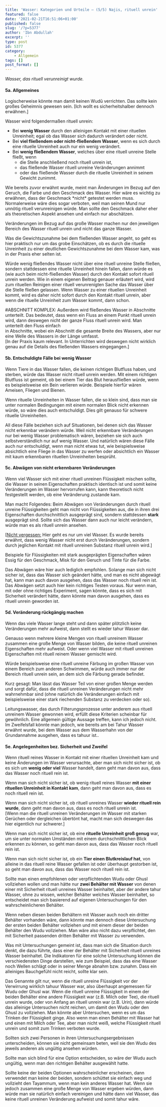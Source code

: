 ```yaml
---
title: 'Wasser: Kategorien und Urteile – (5/5) Najis, rituell unrein'
featured: false
date: '2021-02-21T16:51:06+01:00'
published: false
slug: '/?p=5377'
author: 'Ibn Abdullah'
excerpt: ''
type: post
id: 5377
category:
    - Allgemein
tags: []
post_format: []
---
```

*Wasser, das rituell verunreinigt wurde.*

#### 5a. Allgemeines

Logischerweise könnte man damit keinen Wudū verrichten. Das sollte kein großes Geheimnis gewesen sein. \[Ich wollt es sicherheitshalber dennoch erwähnen.\]

Wasser wird folgendermaßen rituell unrein:

- Bei **wenig Wasser** durch den alleinigen Kontakt mit einer rituellen Unreinheit; egal ob das Wasser sich dadurch verändert oder nicht.
- Bei ****viel fließendem oder nicht-fließendem Wasser****, wenn es sich durch eine rituelle Unreinheit auch nur ein wenig verändert.
- Bei **wenig fließendem Wasser**, welches über eine rituell unreine Stelle fließt, wenn
  - die Stelle anschließend noch rituell unrein ist,
  - das fließende Wasser rituell unreine Veränderungen annimmt
  - oder das fließende Wasser durch die rituelle Unreinheit in seinem Gewicht zunimmt.

Wie bereits zuvor erwähnt wurde, meint man Änderungen im Bezug auf den Geruch, die Farbe und den Geschmack des Wasser. Hier wäre es wichtig zu erwähnen, dass der Geschmack \*nicht\* getestet werden muss. Normalerweise wäre dies sogar verboten, weil man seinen Mund nur unnötig rituell verunreinigen würde. Man sollte den Geschmack daher eher als theoretischen Aspekt ansehen und einfach nur abschätzen.

Veränderungen im Bezug auf das große Wasser machen nur den jeweiligen Bereich des Wasser rituell unrein und nicht das ganze Wasser.

Was die Gewichtszunahme bei dem fließenden Wasser angeht, so geht es hier praktisch nur um das grobe Einschätzen, ob es durch die rituelle Unreinheit zu einer deutlichen Gewichtszunahme bei dem Wasser kam, was in der Praxis eher selten ist.

Würde wenig fließendes Wasser nicht über eine rituell unreine Stelle fließen, sondern stattdessen eine rituelle Unreinheit hinein fallen, dann würde es (wie auch beim nicht-fließenden Wasser) durch den Kontakt sofort rituell unrein werden. Wie in einem eigenen Beitrag genauer erläutert wird, wird zum rituellen Reinigen einer rituell verunrenigten Sache das Wasser über die Stelle fließen gelassen. Wenn Wasser zu einer rituellen Unreinheit kommt, wird es daher nicht sofort durch den Kontakt rituell unrein, aber wenn die rituelle Unreinheit zum Wasser kommt, dann schon.

\#ABSCHNITT KOMPLEX: Außerdem wird fließendes Wasser in Abschnitte unterteilt. Das bedeutet, dass wenn ein Fluss an einem Punkt rituell unrein wird, dann deswegen nicht der ganze Fluss rituell unrein wird. Man unterteilt den Fluss einfach   
in Abschnitte, wobei ein Abschnitt die gesamte Breite des Wassers, aber nur eine Welle des Wassers in der Länge umfasst.  
\[In der Praxis kaum relevant. In Unterrichten wird deswegen nicht wirklich genau auf die Details des fließenden Wassers eingegangen.\]

#### 5b. Entschuldigte Fälle bei wenig Wasser

Wenn Tiere in das Wasser fallen, die keinen richtigen Blutfluss haben, und sterben, würde das Wasser nicht rituell unrein werden. Mit einem richtigen Blutfluss ist gemeint, ob bei einem Tier das Blut herausfließen würde, wenn es beispielsweise ein Bein verlieren würde. Beispiele hierfür wären Ameisen, Fliegen und Bienen.

Wenn rituelle Unreinheiten in Wasser fallen, die so klein sind, dass man sie unter normalen Bedingungen mit einem normalen Blick nicht erkennen würde, so wäre dies auch entschuldigt. Dies gilt genauso für schwere rituelle Unreinheiten.

All diese Fälle beziehen sich auf Situationen, bei denen sich das Wasser nicht erkennbar verändern würde. Weil nicht erkennbare Veränderungen nur bei wenig Wasser problematisch wären, beziehen sie sich auch selbstverständlich nur auf wenig Wasser. Und natürlich wären diese Fälle auch nur entschuldigt, wenn man nicht etwas tut, wie beispielsweise absichtlich eine Fliege in das Wasser zu werfen oder absichtlich ein Wasser mit kaum erkennbaren rituellen Unreinheiten besprüht.

#### 5c. Abwägen von nicht erkennbaren Veränderungen

Wenn viel Wasser sich mit einer rituell unreinen Flüssigkeit mischen sollte, die Wasser in seinen Eigenschaften praktisch identisch ist und somit keine Veränderungen im Wasser hervorrufen kann, kann theoretisch nicht festgestellt werden, ob eine Veränderung zustande kam.

Man macht Folgendes: Beim Abwägen von Veränderungen durch rituell unreine Flüssigkeiten geht man nicht von Flüssigkeiten aus, die in ihren drei Eigenschaften durchschnittlich ausgeprägt sind, sondern stattdessen **stark** ausgeprägt sind. Sollte sich das Wasser dann auch nur leicht verändern, würde man es als rituell unrein ansehen.

\[<span style="text-decoration: underline;">Nicht vergessen:</span> Hier geht es nur um viel Wasser. Es wurde bereits erwähnt, dass wenig Wasser nicht erst durch Veränderungen, sondern durch jeglichen Kontakt mit rituell unreinen Substanz rituell unrein wird.\]

Beispiele für Flüssigkeiten mit stark ausgeprägten Eigenschaften wären Essig für den Geschmack, Misk für den Geruch und Tinte für die Farbe.

Das Abwägen wäre hier auch lediglich empfohlen. Solange man sich nicht sicher ist, dass das Wasser sich geändert hätte, und man es nicht abgewägt hat, kann man auch davon ausgehen, dass das Wasser noch rituell rein ist. Das Abwägen setzt auch hier kein richtiges Testen voraus. Nur wenn man, mit oder ohne richtiges Experiment, sagen könnte, dass es sich mit Sicherheit verändert hätte, dann könnte man davon ausgehen, dass es rituell unrein geworden ist.

#### 5d. Veränderung rückgängig machen

Wenn das viele Wasser lange steht und dann später plötzlich keine Veränderungen mehr aufweist, dann stellt es wieder tahur Wasser dar.

Genauso wenn mehrere kleine Mengen von rituell unreinem Wasser zusammen eine große Menge von Wasser bilden, die keine rituell unreinen Eigenschaften mehr aufweist. Oder wenn viel Wasser mit rituell unreinen Eigenschaften mit rituell reinem Wasser gemischt wird.

Würde beispielsweise eine rituell unreine Färbung im großen Wasser von einem Bereich zum anderen Schwimmen, würde auch immer nur der Bereich rituell unrein sein, an dem sich die Färbung gerade befindet.

Kurz gesagt: Man lässt das Wasser Teil von einer großen Menge werden und sorgt dafür, dass die rituell unreinen Veränderungen nicht mehr wahrnehmbar sind (ohne natürlich die Veränderungen einfach mit beispielsweise einer stark riechenden Substanz zu verdecken oder so).

Leitungswasser, das durch Filterungsprozesse unter anderem aus rituell unreinem Wasser gewonnen wird, erfüllt diese Kriterien scheinbar für gewöhnlich. Eine allgemein gültige Aussage treffen, kann ich jedoch nicht. Im Zweifelsfall könnte man jedoch, wie bereits am bei Tahur Wasser erwähnt wurde, bei dem Wasser aus dem Wasserhahn von der Grundannahme ausgehen, dass es tahuur ist..

#### 5e. Angelegenheiten bez. Sicherheit und Zweifel

Wenn rituell reines Wasser in Kontakt mit einer rituellen Unreinheit kam und keine Änderungen im Wasser verursachte, aber man sich nicht sicher ist, ob es sich um **wenig oder viel** Wasser handelt, dann geht man davon aus, dass das Wasser noch rituell rein ist.

Wenn man sich nicht sicher ist, ob wenig rituell reines Wasser **mit einer rituellen Unreinheit in Kontakt kam**, dann geht man davon aus, dass es noch rituell rein ist.

Wenn man sich nicht sicher ist, ob rituell unreines Wasser **wieder rituell rein wurde**, dann geht man davon aus, dass es noch rituell unrein ist.  
\[Wenn man die rituell unreinen Veränderungen im Wasser mit starken Gerüchen oder dergleichen übertönt hat, macht man sich deswegen das hier eigentlich nur schwerer.\]

Wenn man sich nicht sicher ist, ob eine **rituelle Unreinheit groß genug** war, um sie unter normalen Umständen mit einem durchschnittlichen Blick erkennen zu können, so geht man davon aus, dass das Wasser noch rituell rein ist.

Wenn man sich nicht sicher ist, ob ein **Tier einen Blutkreislauf hat**, von alleine in das rituell reine Wasser gefallen ist oder überhaupt gestorben ist, so geht man davon aus, dass das Wasser noch rituell rein ist.

Sollte man einen empfohlenen oder verpflichtenden Wudu oder Ghusl vollziehen wollen und man hätte nur **zwei Behälter mit Wasser** von denen einer mit Sicherheit rituell unreines Wasser beinhaltet, aber der andere tahur Wasser, ohne zu wissen, welcher Behälter welches Wasser beinhaltet, so entscheidet man sich basierend auf eigenen Untersuchungen für den wahrscheinlicheren Behälter.

Wenn neben diesen beiden Behältern mit Wasser auch noch ein dritter Behälter vorhanden wäre, dann könnte man dennoch diese Untersuchung der ersten beiden Behälter vollziehen und mit einem dieser der beiden Behälter den Wudu vollziehen. Man wäre also nicht dazu verpflichtet, den mit Sicherheit passenden dritten Behälter mit Wasser zu verwenden.

Was mit Untersuchungen gemeint ist, dass man sich die Situation durch denkt, die dazu führte, dass einer der Behälter mit Sicherheit rituell unreines Wasser beinhaltet. Die Indikatoren für eine solche Untersuchung können die verschiedensten Dinge darstellen, wie zum Beispiel, dass das eine Wasser noch Wellen schlägt oder in seiner Menge abnahm bzw. zunahm. Dass ein alleiniges Bauchgefühl nicht reicht, sollte klar sein.

Das Genannte gilt nur, wenn die rituell unreine Flüssigkeit vor der Verwirrung wirklich tahuur Wasser war, also überhaupt angemessen für Wudu oder Ghusl war. Wenn die rituell unreine Flüssigkeit in einem der beiden Behälter eine andere Flüssigkeit war (z.B. Milch oder Tee), die rituell unrein wurde, oder von Anfang an rituell unrein war (z.B. Urin), dann würde das alleinige Untersuchen nicht reichen, um damit den Wudu oder den Ghusl zu vollziehen. Man könnte aber Untersuchen, wenn es um das Trinken der Flüssigkeit ginge. Also wenn man einen Behälter mit Wasser hat und einen mit Milch oder Tee, aber man nicht weiß, welche Flüssigkeit rituell unrein und somit zum Trinken verboten wurde.

Sollten sich zwei Personen in ihren Untersuchungsergebnissen unterscheiden, können sie nicht gemeinsam beten, weil sie den Wudu des jeweils anderen als ungültig ansehen würden.

Sollte man sich blind für eine Option entscheiden, so wäre der Wudu auch ungültig, wenn man den richtigen Behälter ausgewählt hatte.

Sollte keine der beiden Optionen wahrscheinlicher erscheinen, dann verwendet man keine der beiden, sondern schüttet sie einfach weg und vollzieht den Tayammum, wenn man kein anderes Wasser hat. Wenn sie jedoch zusammen eine große Menge von Wasser ergeben würden, dann würde man sie natürlich einfach vereinigen und hätte dann viel Wasser, das keine rituell unreinen Veränderung aufweist und somit tahur wäre.